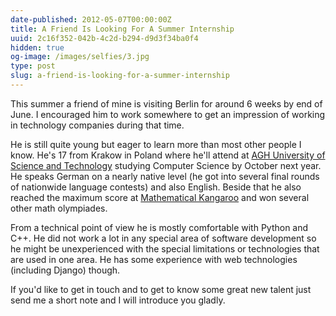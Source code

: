 ```yaml
---
date-published: 2012-05-07T00:00:00Z
title: A Friend Is Looking For A Summer Internship
uuid: 2c16f352-042b-4c2d-b294-d9d3f34ba0f4
hidden: true
og-image: /images/selfies/3.jpg
type: post
slug: a-friend-is-looking-for-a-summer-internship
---
```

This summer a friend of mine is visiting Berlin for around 6 weeks by end of June. I encouraged him to work somewhere to get an impression of working in technology companies during that time.

He is still quite young but eager to learn more than most other people I know.  He's 17 from
Krakow in Poland where he'll attend at [AGH University of Science and Technology](http://www.agh.edu.pl/en) 
studying Computer Science by October next year. He
speaks German on a nearly native level (he got into several final rounds of nationwide
language contests) and also English.
Beside that he also reached the maximum score at
[Mathematical Kangaroo](http://en.wikipedia.org/wiki/Mathematical_Kangaroo) and won several
other math olympiades.

From a technical point of view he is mostly comfortable with Python and C++. He did not work
a lot in any special area of software development so he might be unexperienced with the
special limitations or technologies that are used in one area. He has some experience with
web technologies (including Django) though.

If you'd like to get in touch and to get to know some great new talent just send me a short
note and I will introduce you gladly.
